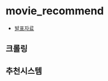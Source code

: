 # movie_recommend
 * <a href="https://github.com/LeeSangMin96/movie_recommend/blob/main/%EC%BB%A8%ED%85%90%EC%B8%A0%20%EA%B8%B0%EB%B0%98%EC%9D%98%20%20NAVER%20%20%EC%98%81%ED%99%94%20%20%EC%B6%94%EC%B2%9C%EC%8B%9C%EC%8A%A4%ED%85%9C%20(1).pdf">발표자료</a>

## 크롤링

## 추천시스템

